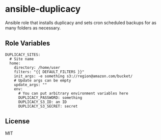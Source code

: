 ansible-duplicacy
=========

Ansible role that installs duplicacy and sets cron scheduled backups for as many folders as necessary.

Role Variables
--------------

```
DUPLICACY_SITES:
  # Site name
  home:
    directory: /home/user
    filters: "{{ DEFAULT_FILTERS }}"
    init_args: -e something s3://region@amazon.com/bucket/
    # Update args can be empty
    update_args: ""
    env:
      # You can put arbitrary environment variables here
      DUPLICACY_PASSWORD: something
      DUPLICACY_S3_ID: an ID
      DUPLICACY_S3_SECRET: secret
```


License
-------

MIT
